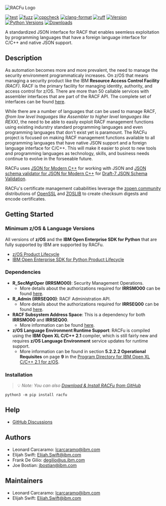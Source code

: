 ![RACFu Logo](https://raw.githubusercontent.com/ambitus/racfu/refs/heads/main/logo.png)

[![test](https://github.com/ambitus/racfu/actions/workflows/test.yml/badge.svg)](https://github.com/ambitus/racfu/actions/workflows/test.yml)
[![fuzz](https://github.com/ambitus/racfu/actions/workflows/fuzz.yml/badge.svg)](https://github.com/ambitus/racfu/actions/workflows/fuzz.yml)
[![cppcheck](https://github.com/ambitus/racfu/actions/workflows/cppcheck.yml/badge.svg)](https://github.com/ambitus/racfu/actions/workflows/cppcheck.yml)
[![clang-format](https://github.com/ambitus/racfu/actions/workflows/clang-format.yml/badge.svg)](https://github.com/ambitus/racfu/actions/workflows/clang-format.yml)
[![ruff](https://github.com/ambitus/racfu/actions/workflows/ruff.yml/badge.svg)](https://github.com/ambitus/racfu/actions/workflows/ruff.yml)
[![Version](https://img.shields.io/pypi/v/racfu?label=alpha)](https://pypi.org/project/racfu/#history)
[![Python Versions](https://img.shields.io/pypi/pyversions/racfu)](https://pypi.org/project/racfu/)
[![Downloads](https://img.shields.io/pypi/dm/racfu)](https://pypistats.org/packages/racfu)

A standardized JSON interface for RACF that enables seemless exploitation by programming languages that have a foreign language interface for C/C++ and native JSON support.

## Description

As automation becomes more and more prevalent, the need to manage the security environment programmaticaly increases. On z/OS that means managing a security product like the IBM **Resource Access Control Facility** _(RACF)_. RACF is the primary facility for managing identity, authority, and access control for z/OS. There are more than 50 callable services with assembler interfaces that are part of the RACF API. The complete set of interfaces can be found [here](http://publibz.boulder.ibm.com/epubs/pdf/ich2d112.pdf).

While there are a number of languages that can be used to manage RACF, _(from low level lnaguages like Assembler to higher level languages like REXX)_, the need to be able to easily exploit RACF management functions using existing indurstry standard programming languages and even programming languages that don't exist yet is paramount. The RACFu project is focused on making RACF management functions available to all programming languages that have native JSON support and a foreign language interface for C/C++. This will make it easier to pivot to new tools and programming languages as technology, skills, and business needs continue to evolve in the forseeable future.

RACFu uses [JSON for Modern C++](https://github.com/nlohmann/json) for working with JSON and [JSON schema validator for JSON for Modern C++](https://github.com/pboettch/json-schema-validator) for [Draft-7 JSON Schema Validation](https://json-schema.org/draft-07).

RACFu's certificate management cababilities leverage the [zopen community](https://zopen.community/#/) distributions of [OpenSSL](https://github.com/openssl/openssl) and [ZOSLIB](https://github.com/ibmruntimes/zoslib) to create checksum digests and encode certificates.

## Getting Started


### Minimum z/OS & Language Versions

All versions of **z/OS** and the **IBM Open Enterprise SDK for Python** that are fully supported by IBM are supported by RACFu.
* [z/OS Product Lifecycle](https://www.ibm.com/support/pages/lifecycle/search/?q=5655-ZOS,%205650-ZOS)
* [IBM Open Enterprise SDK for Python Product Lifecycle](https://www.ibm.com/support/pages/lifecycle/search?q=5655-PYT)

### Dependencies

* **R_SecMgtOper (IRRSMO00)**: Security Management Operations.
  * More details about the authorizations required for **IRRSMO00** can be found [here](https://www.ibm.com/docs/en/zos/latest?topic=operations-racf-authorization).
* **R_Admin (IRRSEQ00)**: RACF Administration API.
  * More details about the authorizations required for **IRRSEQ00** can be found [here](https://www.ibm.com/docs/en/zos/latest?topic=api-racf-authorization).
* **RACF Subsystem Address Space**: This is a dependency for both **IRRSMO00** and **IRRSEQ00**.
  * More information can be found [here](https://www.ibm.com/docs/en/zos/latest?topic=considerations-racf-subsystem).
* **z/OS Language Environment Runtime Support**: RACFu is compiled using the **IBM Open XL C/C++ 2.1** compiler, which is still fairly new and requires **z/OS Language Environment** service updates for runtime support.
  * More information can be found in section **5.2.2.2 Operational Requisites** on page **9** in the [Program Directory for IBM Open XL C/C++ 2.1 for z/OS](https://publibfp.dhe.ibm.com/epubs/pdf/i1357012.pdf).


### Installation

> :bulb: _Note: You can also [Download & Install RACFu from GitHub](https://github.com/ambitus/racfu/releases)_

```shell
python3 -m pip install racfu
```

## Help
* [GitHub Discussions](https://github.com/ambitus/racfu/discussions)

## Authors

* Leonard Carcaramo: lcarcaramo@ibm.com
* Elijah Swift: Elijah.Swift@ibm.com
* Frank De Gilio: degilio@us.ibm.com
* Joe Bostian: jbostian@ibm.com

## Maintainers
* Leonard Carcaramo: lcarcaramo@ibm.com
* Elijah Swift: Elijah.Swift@ibm.com
